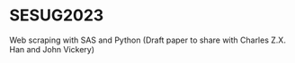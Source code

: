 # SESUG2023
Web scraping with SAS and Python (Draft paper to share with Charles Z.X. Han and John Vickery)
